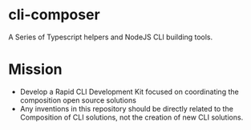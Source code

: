# cli-composer
A Series of Typescript helpers and NodeJS CLI building tools.

# Mission
* Develop a Rapid CLI Development Kit focused on coordinating the composition open source solutions
* Any inventions in this repository should be directly related to the Composition of CLI solutions, not the creation of new CLI solutions.
